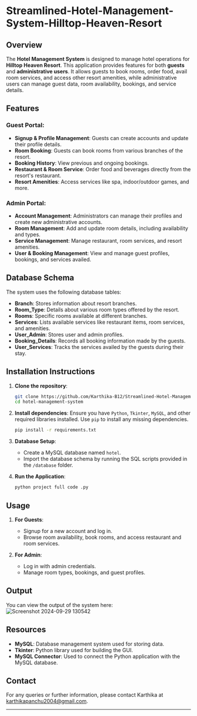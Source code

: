 
# Streamlined-Hotel-Management-System-Hilltop-Heaven-Resort

## Overview

The **Hotel Management System** is designed to manage hotel operations for **Hilltop Heaven Resort**. This application provides features for both **guests** and **administrative users**. It allows guests to book rooms, order food, avail room services, and access other resort amenities, while administrative users can manage guest data, room availability, bookings, and service details.

## Features

### Guest Portal:
- **Signup & Profile Management**: Guests can create accounts and update their profile details.
- **Room Booking**: Guests can book rooms from various branches of the resort.
- **Booking History**: View previous and ongoing bookings.
- **Restaurant & Room Service**: Order food and beverages directly from the resort's restaurant.
- **Resort Amenities**: Access services like spa, indoor/outdoor games, and more.

### Admin Portal:
- **Account Management**: Administrators can manage their profiles and create new administrative accounts.
- **Room Management**: Add and update room details, including availability and types.
- **Service Management**: Manage restaurant, room services, and resort amenities.
- **User & Booking Management**: View and manage guest profiles, bookings, and services availed.

## Database Schema

The system uses the following database tables:
- **Branch**: Stores information about resort branches.
- **Room_Type**: Details about various room types offered by the resort.
- **Rooms**: Specific rooms available at different branches.
- **Services**: Lists available services like restaurant items, room services, and amenities.
- **User_Admin**: Stores user and admin profiles.
- **Booking_Details**: Records all booking information made by the guests.
- **User_Services**: Tracks the services availed by the guests during their stay.

## Installation Instructions

1. **Clone the repository**:
   ```bash
   git clone https://github.com/Karthika-B12/Streamlined-Hotel-Management-System-Hilltop-Heaven-Resort.git
   cd hotel-management-system
   ```

2. **Install dependencies**:
   Ensure you have `Python`, `Tkinter`, `MySQL`, and other required libraries installed. Use `pip` to install any missing dependencies.

   ```bash
   pip install -r requirements.txt
   ```

3. **Database Setup**:
   - Create a MySQL database named `hotel`.
   - Import the database schema by running the SQL scripts provided in the `/database` folder.

4. **Run the Application**:
   ```bash
   python project full code .py
   ```

## Usage

1. **For Guests**:
   - Signup for a new account and log in.
   - Browse room availability, book rooms, and access restaurant and room services.

2. **For Admin**:
   - Log in with admin credentials.
   - Manage room types, bookings, and guest profiles.

## Output

You can view the output of the system here:
![Screenshot 2024-09-29 130542](https://github.com/user-attachments/assets/6412b000-8fec-4b11-b6cd-96f8566b1c19)


## Resources

- **MySQL**: Database management system used for storing data.
- **Tkinter**: Python library used for building the GUI.
- **MySQL Connector**: Used to connect the Python application with the MySQL database.

## Contact

For any queries or further information, please contact Karthika at karthikapanchu2004@gmail.com.

---
